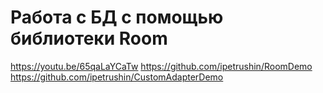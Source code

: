 # Работа с БД с помощью библиотеки Room
https://youtu.be/65qaLaYCaTw
https://github.com/ipetrushin/RoomDemo
https://github.com/ipetrushin/CustomAdapterDemo
